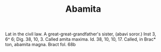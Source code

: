 ---
title: Abamita
letter: A
permalink: "/definitions/abamita.html"
body: Lat in the civil law. A great-great-grandfather's sister, (abavi soror.) Inst
  3, 6^ 6; Dig. 38, 10, 3. Called amita maxima. Id. 38, 10, 10, 17. Called, in Brac*
  ton, abamita magna. Bract fol. 68b
published_at: '2018-07-07'
layout: post
---